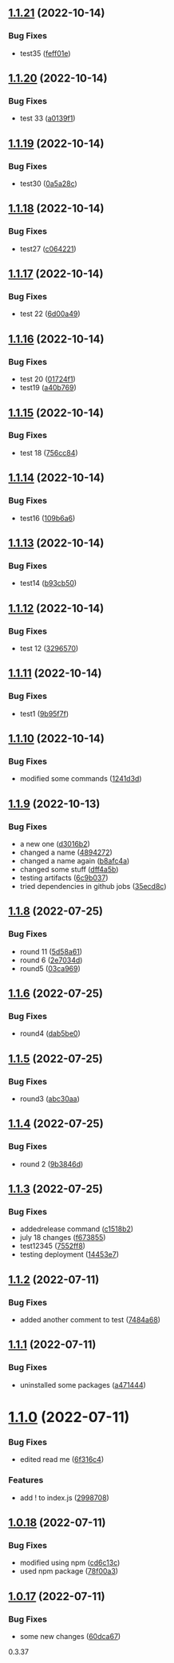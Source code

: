 ## [1.1.21](https://github.com/elaheabs/my-github-actions/compare/v1.1.20...v1.1.21) (2022-10-14)


### Bug Fixes

* test35 ([feff01e](https://github.com/elaheabs/my-github-actions/commit/feff01eb2be1b2b3843cfd41695c202fdd83f53e))

## [1.1.20](https://github.com/elaheabs/my-github-actions/compare/v1.1.19...v1.1.20) (2022-10-14)


### Bug Fixes

* test 33 ([a0139f1](https://github.com/elaheabs/my-github-actions/commit/a0139f10d47ea5e5bb38fb061c5a29ca59717c7d))

## [1.1.19](https://github.com/elaheabs/my-github-actions/compare/v1.1.18...v1.1.19) (2022-10-14)


### Bug Fixes

* test30 ([0a5a28c](https://github.com/elaheabs/my-github-actions/commit/0a5a28c20819f18c18f903562cc534eb59dd8562))

## [1.1.18](https://github.com/elaheabs/my-github-actions/compare/v1.1.17...v1.1.18) (2022-10-14)


### Bug Fixes

* test27 ([c064221](https://github.com/elaheabs/my-github-actions/commit/c0642218e72e1a3bd58cdc6c32aea08b22c5c43e))

## [1.1.17](https://github.com/elaheabs/my-github-actions/compare/v1.1.16...v1.1.17) (2022-10-14)


### Bug Fixes

* test 22 ([6d00a49](https://github.com/elaheabs/my-github-actions/commit/6d00a498f149d86fd9558876e50a73948cf76ad8))

## [1.1.16](https://github.com/elaheabs/my-github-actions/compare/v1.1.15...v1.1.16) (2022-10-14)


### Bug Fixes

* test 20 ([01724f1](https://github.com/elaheabs/my-github-actions/commit/01724f10d81f3e79f836dad7aefdb537bbc0a074))
* test19 ([a40b769](https://github.com/elaheabs/my-github-actions/commit/a40b7697bd4ae8f17cae89fccc62a7f5aa840d3b))

## [1.1.15](https://github.com/elaheabs/my-github-actions/compare/v1.1.14...v1.1.15) (2022-10-14)


### Bug Fixes

* test 18 ([756cc84](https://github.com/elaheabs/my-github-actions/commit/756cc84fac01b4389b8a615a48dd17bff2359670))

## [1.1.14](https://github.com/elaheabs/my-github-actions/compare/v1.1.13...v1.1.14) (2022-10-14)


### Bug Fixes

* test16 ([109b6a6](https://github.com/elaheabs/my-github-actions/commit/109b6a60a9d42eb261a8b71a3d483222ee51f358))

## [1.1.13](https://github.com/elaheabs/my-github-actions/compare/v1.1.12...v1.1.13) (2022-10-14)


### Bug Fixes

* test14 ([b93cb50](https://github.com/elaheabs/my-github-actions/commit/b93cb507b2edfd362998b104727877b8df527001))

## [1.1.12](https://github.com/elaheabs/my-github-actions/compare/v1.1.11...v1.1.12) (2022-10-14)


### Bug Fixes

* test 12 ([3296570](https://github.com/elaheabs/my-github-actions/commit/32965706a02c602c6d259c53287d864da12d6bb1))

## [1.1.11](https://github.com/elaheabs/my-github-actions/compare/v1.1.10...v1.1.11) (2022-10-14)


### Bug Fixes

* test1 ([9b95f7f](https://github.com/elaheabs/my-github-actions/commit/9b95f7f30b2888ee2d8750f6bdac896c4e00daad))

## [1.1.10](https://github.com/elaheabs/my-github-actions/compare/v1.1.9...v1.1.10) (2022-10-14)


### Bug Fixes

* modified some commands ([1241d3d](https://github.com/elaheabs/my-github-actions/commit/1241d3dad439ddaf9c662a3822704a6227883258))

## [1.1.9](https://github.com/elaheabs/my-github-actions/compare/v1.1.8...v1.1.9) (2022-10-13)


### Bug Fixes

* a new one ([d3016b2](https://github.com/elaheabs/my-github-actions/commit/d3016b2c13baed028b58e6bc1e8793921471b079))
* changed a name ([4894272](https://github.com/elaheabs/my-github-actions/commit/48942722d646566e7f562483aad88ea8c32dd587))
* changed a name again ([b8afc4a](https://github.com/elaheabs/my-github-actions/commit/b8afc4abd273b4decabed7a35d250d62ddc9e042))
* changed some stuff ([dff4a5b](https://github.com/elaheabs/my-github-actions/commit/dff4a5b0600263908cedb8cdb9376a89d391ba6e))
* testing artifacts ([6c9b037](https://github.com/elaheabs/my-github-actions/commit/6c9b03756d8af8f42af1ae8e576bbc2593984c51))
* tried dependencies in github jobs ([35ecd8c](https://github.com/elaheabs/my-github-actions/commit/35ecd8caffc35bbcebee7f30f98753de0780a62e))

## [1.1.8](https://github.com/elaheabs/my-github-actions/compare/v1.1.7...v1.1.8) (2022-07-25)


### Bug Fixes

* round 11 ([5d58a61](https://github.com/elaheabs/my-github-actions/commit/5d58a614e8c3d18e6957cb48f056642578ae9dd7))
* round 6 ([2e7034d](https://github.com/elaheabs/my-github-actions/commit/2e7034d8fc41ed9472ba48b654ca45d17b526599))
* round5 ([03ca969](https://github.com/elaheabs/my-github-actions/commit/03ca969e296830ccd0944d3369f3d9faef5843f4))

## [1.1.6](https://github.com/elaheabs/my-github-actions/compare/v1.1.5...v1.1.6) (2022-07-25)


### Bug Fixes

* round4 ([dab5be0](https://github.com/elaheabs/my-github-actions/commit/dab5be0518a752b555ee660ee9cc7cdd0eff9cd1))

## [1.1.5](https://github.com/elaheabs/my-github-actions/compare/v1.1.4...v1.1.5) (2022-07-25)


### Bug Fixes

* round3 ([abc30aa](https://github.com/elaheabs/my-github-actions/commit/abc30aac2f08bb687e5f8c4eccee486a6376313d))

## [1.1.4](https://github.com/elaheabs/my-github-actions/compare/v1.1.3...v1.1.4) (2022-07-25)


### Bug Fixes

* round 2 ([9b3846d](https://github.com/elaheabs/my-github-actions/commit/9b3846dbc1e5f46dda6c00c8e47157ef05d03367))

## [1.1.3](https://github.com/elaheabs/my-github-actions/compare/v1.1.2...v1.1.3) (2022-07-25)


### Bug Fixes

* addedrelease command ([c1518b2](https://github.com/elaheabs/my-github-actions/commit/c1518b22c204007580e6894350ba24c8d589abf7))
* july 18 changes ([f673855](https://github.com/elaheabs/my-github-actions/commit/f673855d346981f813a1f514c31a120ebd6c2cb8))
* test12345 ([7552ff8](https://github.com/elaheabs/my-github-actions/commit/7552ff87c65226d9c62f6d6ddc4cacdc8111794c))
* testing deployment ([14453e7](https://github.com/elaheabs/my-github-actions/commit/14453e76cc16fa1a52d4a81154ced40bb091ea8c))

## [1.1.2](https://github.com/elaheabs/my-github-actions/compare/v1.1.1...v1.1.2) (2022-07-11)


### Bug Fixes

* added another comment to test ([7484a68](https://github.com/elaheabs/my-github-actions/commit/7484a68c68576dd124c307c3207f1e54c57d0699))

## [1.1.1](https://github.com/elaheabs/my-github-actions/compare/v1.1.0...v1.1.1) (2022-07-11)


### Bug Fixes

* uninstalled some packages ([a471444](https://github.com/elaheabs/my-github-actions/commit/a4714441f3c96f8ab3f0e200dda299dec4a196c6))

# [1.1.0](https://github.com/elaheabs/my-github-actions/compare/v1.0.18...v1.1.0) (2022-07-11)


### Bug Fixes

* edited read me ([6f316c4](https://github.com/elaheabs/my-github-actions/commit/6f316c43a9c50ebb036fd5b2adc4891131d5048b))


### Features

* add ! to index.js ([2998708](https://github.com/elaheabs/my-github-actions/commit/2998708e94c56f031f356706d4c4700747d079e3))

## [1.0.18](https://github.com/elaheabs/my-github-actions/compare/v1.0.17...v1.0.18) (2022-07-11)


### Bug Fixes

* modified using npm ([cd6c13c](https://github.com/elaheabs/my-github-actions/commit/cd6c13c85daebc1afd42f7286f80ea4cd7b4ae5c))
* used npm package ([78f00a3](https://github.com/elaheabs/my-github-actions/commit/78f00a384c22e371f5f0f8bc6692918837e44b00))

## [1.0.17](https://github.com/elaheabs/my-github-actions/compare/v1.0.16...v1.0.17) (2022-07-11)


### Bug Fixes

* some new changes ([60dca67](https://github.com/elaheabs/my-github-actions/commit/60dca6753856b50a58cb1e7a73383ada8444a36a))

0.3.37
